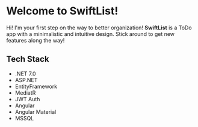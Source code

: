 # Welcome to SwiftList!

Hi! I'm your first step on the way to better organization! **SwiftList** is a ToDo app with a minimalistic and intuitive design. Stick around to get new features along the way!

## Tech Stack

 - .NET 7.0
 - ASP.NET
 - EntityFramework
 - MediatR
 - JWT Auth
 - Angular
 - Angular Material
 - MSSQL
